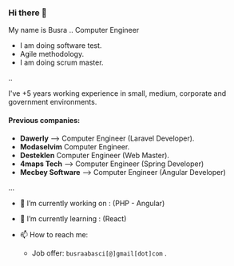 ### Hi there 👋

My name is Busra .. Computer Engineer
- I am doing software test.
- Agile methodology.
- I am doing scrum master.

..

I've +5 years working experience in small, medium, corporate and government environments.

#### Previous companies:
- **Dawerly** --> Computer Engineer  (Laravel Developer).
- **Modaselvim**  Computer Engineer.
- **Desteklen**  Computer Engineer  (Web Master).
- **4maps Tech** --> Computer Engineer (Spring Developer)
- **Mecbey Software** --> Computer Engineer (Angular Developer)


...


- 🔭 I’m currently working on : (PHP - Angular)

- 🌱 I’m currently learning : (React)

- 📫 How to reach me:
  - Job offer: `busraabasci[@]gmail[dot]com` .

<!--
**busrasoft/busra** is a ✨ _special_ ✨ repository because its `README.md` (this file) appears on your GitHub profile.

-->
